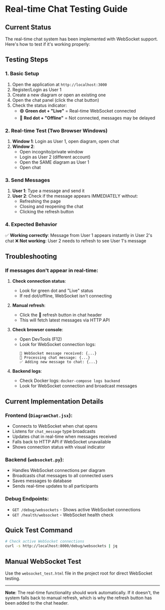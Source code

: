 # Real-time Chat Testing Guide

## Current Status
The real-time chat system has been implemented with WebSocket support. Here's how to test if it's working properly:

## Testing Steps

### 1. Basic Setup
1. Open the application at `http://localhost:3000`
2. Register/Login as User 1
3. Create a new diagram or open an existing one
4. Open the chat panel (click the chat button)
5. Check the status indicator:
   - 🟢 **Green dot + "Live"** = Real-time WebSocket connected
   - 🔴 **Red dot + "Offline"** = Not connected, messages may be delayed

### 2. Real-time Test (Two Browser Windows)
1. **Window 1**: Login as User 1, open diagram, open chat
2. **Window 2**: 
   - Open incognito/private window
   - Login as User 2 (different account)
   - Open the SAME diagram as User 1
   - Open chat

### 3. Send Messages
1. **User 1**: Type a message and send it
2. **User 2**: Check if the message appears IMMEDIATELY without:
   - Refreshing the page
   - Closing and reopening the chat
   - Clicking the refresh button

### 4. Expected Behavior
✅ **Working correctly**: Message from User 1 appears instantly in User 2's chat
❌ **Not working**: User 2 needs to refresh to see User 1's message

## Troubleshooting

### If messages don't appear in real-time:

1. **Check connection status**:
   - Look for green dot and "Live" status
   - If red dot/offline, WebSocket isn't connecting

2. **Manual refresh**:
   - Click the 🔄 refresh button in chat header
   - This will fetch latest messages via HTTP API

3. **Check browser console**:
   - Open DevTools (F12)
   - Look for WebSocket connection logs:
     ```
     🔔 WebSocket message received: {...}
     💬 Processing chat message: {...}
     ✅ Adding new message to chat: {...}
     ```

4. **Backend logs**:
   - Check Docker logs: `docker-compose logs backend`
   - Look for WebSocket connection and broadcast messages

## Current Implementation Details

### Frontend (`DiagramChat.jsx`):
- Connects to WebSocket when chat opens
- Listens for `chat_message` type broadcasts
- Updates chat in real-time when messages received
- Falls back to HTTP API if WebSocket unavailable
- Shows connection status with visual indicator

### Backend (`websocket.py`):
- Handles WebSocket connections per diagram
- Broadcasts chat messages to all connected users
- Saves messages to database
- Sends real-time updates to all participants

### Debug Endpoints:
- `GET /debug/websockets` - Shows active WebSocket connections
- `GET /health/websocket` - WebSocket health check

## Quick Test Command
```bash
# Check active WebSocket connections
curl -s http://localhost:8000/debug/websockets | jq
```

## Manual WebSocket Test
Use the `websocket_test.html` file in the project root for direct WebSocket testing.

---

**Note**: The real-time functionality should work automatically. If it doesn't, the system falls back to manual refresh, which is why the refresh button has been added to the chat header.
